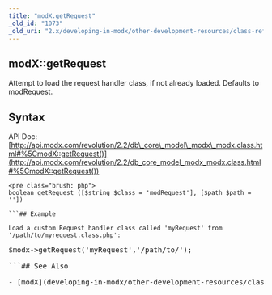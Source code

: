 ```yaml
---
title: "modX.getRequest"
_old_id: "1073"
_old_uri: "2.x/developing-in-modx/other-development-resources/class-reference/modx/modx.getrequest"
---
```


## modX::getRequest

Attempt to load the request handler class, if not already loaded. Defaults to modRequest.

## Syntax

API Doc: [http://api.modx.com/revolution/2.2/db\_core\_model\_modx\_modx.class.html#%5CmodX::getRequest()](http://api.modx.com/revolution/2.2/db_core_model_modx_modx.class.html#%5CmodX::getRequest())

```
<pre class="brush: php">
boolean getRequest ([$string $class = 'modRequest'], [$path $path = ''])

```## Example

Load a custom Request handler class called 'myRequest' from '/path/to/myrequest.class.php':

```
<pre class="brush: php">
$modx->getRequest('myRequest','/path/to/');

```## See Also

- [modX](developing-in-modx/other-development-resources/class-reference/modx "modX")
